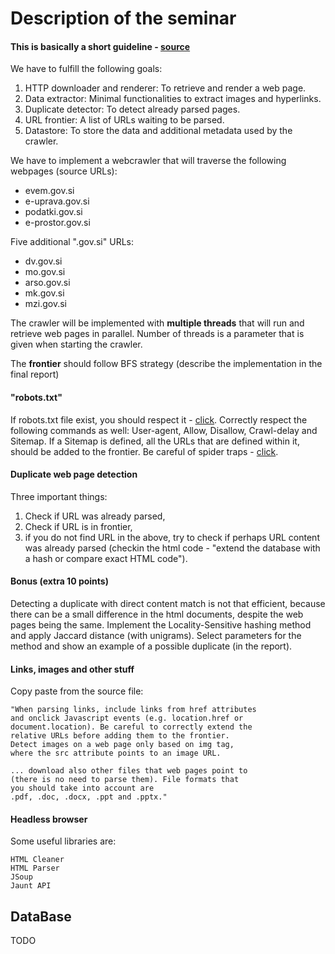 # Description of the seminar

#### This is basically a short guideline - [source](http://zitnik.si/teaching/wier/PA1.html)

We have to fulfill the following goals:
1. HTTP downloader and renderer: To retrieve and render a web page.
2. Data extractor: Minimal functionalities to extract images and hyperlinks.
3. Duplicate detector: To detect already parsed pages.
4. URL frontier: A list of URLs waiting to be parsed.
5. Datastore: To store the data and additional metadata used by the crawler.


We have to implement a webcrawler that will traverse
the following webpages (source URLs):
* evem.gov.si
* e-uprava.gov.si
* podatki.gov.si
* e-prostor.gov.si

Five additional ".gov.si" URLs:

* dv.gov.si
* mo.gov.si
* arso.gov.si
* mk.gov.si
* mzi.gov.si

The crawler will be implemented with <b>multiple threads</b> that will
run and retrieve web pages in parallel. Number of threads is a 
parameter that is given when starting the crawler. 

The <b>frontier</b> should follow BFS strategy (describe the implementation
in the final report)

#### "robots.txt"
If robots.txt file exist, you should respect it - [click](https://en.wikipedia.org/wiki/Robots_exclusion_standard).
Correctly respect the following commands as well: User-agent, Allow, Disallow, Crawl-delay and Sitemap. If a Sitemap
is defined, all the URLs that are defined within it, should be added to the frontier. Be careful of spider traps - 
[click](https://en.wikipedia.org/wiki/Spider_trap).

#### Duplicate web page detection
Three important things:
1. Check if URL was already parsed,
2. Check if URL is in frontier,
3. if you do not find URL in the above, try to check if perhaps
URL content was already parsed (checkin the html code - "extend the database with a hash or compare exact HTML code").


#### Bonus (extra 10 points)

Detecting a duplicate with direct content match is not that efficient, because 
there can be a small difference in the html documents, despite the web pages being the
same. Implement the Locality-Sensitive hashing method and apply Jaccard distance (with unigrams). Select
parameters for the method and show an example of a possible duplicate (in the report).

#### Links, images and other stuff

Copy paste from the source file:

    "When parsing links, include links from href attributes 
    and onclick Javascript events (e.g. location.href or 
    document.location). Be careful to correctly extend the 
    relative URLs before adding them to the frontier.
    Detect images on a web page only based on img tag, 
    where the src attribute points to an image URL.
    
    ... download also other files that web pages point to 
    (there is no need to parse them). File formats that 
    you should take into account are 
    .pdf, .doc, .docx, .ppt and .pptx."



#### Headless browser

Some useful libraries are:

    HTML Cleaner
    HTML Parser
    JSoup
    Jaunt API


## DataBase
TODO
